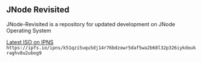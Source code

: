 ## JNode Revisited

<!--

**Here are some ideas to get you started:**

🙋‍♀️ A short introduction - what is your organization all about?
🌈 Contribution guidelines - how can the community get involved?
👩‍💻 Useful resources - where can the community find your docs? Is there anything else the community should know?
🍿 Fun facts - what does your team eat for breakfast?
🧙 Remember, you can do mighty things with the power of [Markdown](https://docs.github.com/github/writing-on-github/getting-started-with-writing-and-formatting-on-github/basic-writing-and-formatting-syntax)
-->

JNode-Revisited is a repository for updated development on JNode Operating System

[Latest ISO on IPNS](https://ipfs.io/ipns/k51qzi5uqu5dj14r76bdzowr5daf5wa2b68l32p326iykdoukraghv8u2ubog9) `https://ipfs.io/ipns/k51qzi5uqu5dj14r76bdzowr5daf5wa2b68l32p326iykdoukraghv8u2ubog9`
